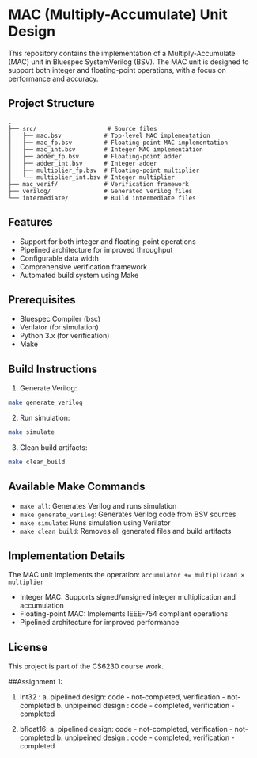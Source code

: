# MAC (Multiply-Accumulate) Unit Design

This repository contains the implementation of a Multiply-Accumulate (MAC) unit in Bluespec SystemVerilog (BSV). The MAC unit is designed to support both integer and floating-point operations, with a focus on performance and accuracy.

## Project Structure

```
.
├── src/                    # Source files
│   ├── mac.bsv            # Top-level MAC implementation
│   ├── mac_fp.bsv         # Floating-point MAC implementation
│   ├── mac_int.bsv        # Integer MAC implementation
│   ├── adder_fp.bsv       # Floating-point adder
│   ├── adder_int.bsv      # Integer adder
│   ├── multiplier_fp.bsv  # Floating-point multiplier
│   └── multiplier_int.bsv # Integer multiplier
├── mac_verif/             # Verification framework
├── verilog/               # Generated Verilog files
└── intermediate/          # Build intermediate files
```

## Features

- Support for both integer and floating-point operations
- Pipelined architecture for improved throughput
- Configurable data width
- Comprehensive verification framework
- Automated build system using Make

## Prerequisites

- Bluespec Compiler (bsc)
- Verilator (for simulation)
- Python 3.x (for verification)
- Make

## Build Instructions

1. Generate Verilog:
```bash
make generate_verilog
```

2. Run simulation:
```bash
make simulate
```

3. Clean build artifacts:
```bash
make clean_build
```

## Available Make Commands

- `make all`: Generates Verilog and runs simulation
- `make generate_verilog`: Generates Verilog code from BSV sources
- `make simulate`: Runs simulation using Verilator
- `make clean_build`: Removes all generated files and build artifacts

## Implementation Details

The MAC unit implements the operation: `accumulator += multiplicand × multiplier`

- Integer MAC: Supports signed/unsigned integer multiplication and accumulation
- Floating-point MAC: Implements IEEE-754 compliant operations
- Pipelined architecture for improved performance

## License

This project is part of the CS6230 course work.

##Assignment 1:

1. int32 :
a. pipelined design: code - not-completed, verification - not-completed
b. unpipeined design : code - completed, verification -completed

2. bfloat16:
a. pipelined design: code - not-completed, verification - not-completed
b. unpipeined design : code - completed, verification - completed
